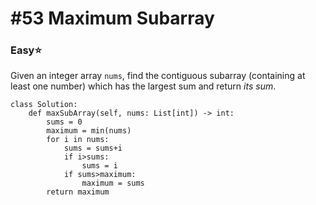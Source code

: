 # \#53 Maximum Subarray

### Easy:star:

Given an integer array `nums`, find the contiguous subarray \(containing at least one number\) which has the largest sum and return _its sum_.

```text
class Solution:
    def maxSubArray(self, nums: List[int]) -> int:
        sums = 0
        maximum = min(nums)
        for i in nums:
            sums = sums+i                            
            if i>sums:
                sums = i
            if sums>maximum:
                maximum = sums
        return maximum
```



